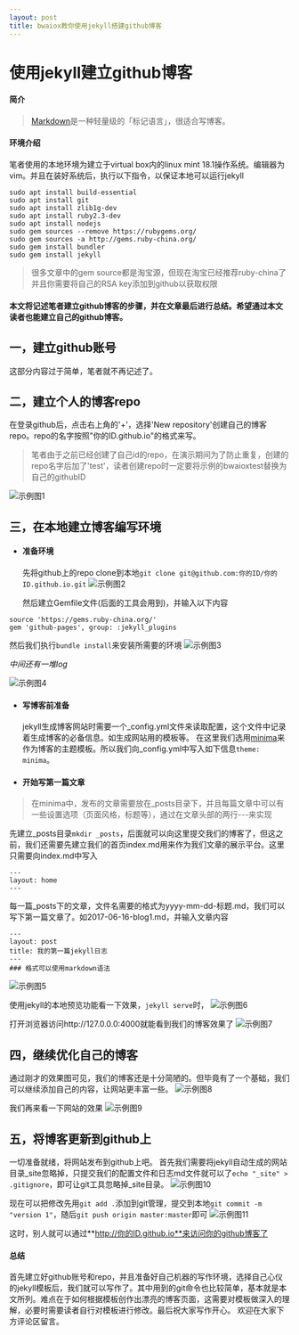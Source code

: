 ```yaml
---
layout: post
title: bwaiox教你使用jekyll搭建github博客
---
```


# 使用jekyll建立github博客

#### 简介

> [Markdown](http://zh.wikipedia.org/wiki/MarkDown)是一种轻量级的「标记语言」，很适合写博客。

#### 环境介绍
  笔者使用的本地环境为建立于virtual box内的linux mint 18.1操作系统。编辑器为vim。并且在装好系统后，执行以下指令，以保证本地可以运行jekyll
```
sudo apt install build-essential
sudo apt install git
sudo apt install zlib1g-dev
sudo apt install ruby2.3-dev
sudo apt install nodejs
sudo gem sources --remove https://rubygems.org/
sudo gem sources -a http://gems.ruby-china.org/
sudo gem install bundler
sudo gem install jekyll
```
> 很多文章中的gem source都是淘宝源，但现在淘宝已经推荐ruby-china了
并且你需要将自己的RSA key添加到github以获取权限

#### 本文将记述笔者建立github博客的步骤，并在文章最后进行总结。希望通过本文读者也能建立自己的github博客。

## 一，建立github账号
  这部分内容过于简单，笔者就不再记述了。

## 二，建立个人的博客repo
  在登录github后，点击右上角的'+'，选择'New repository'创建自己的博客repo。repo的名字按照"你的ID.github.io"的格式来写。
> 笔者由于之前已经创建了自己id的repo，在演示期间为了防止重复，创建的repo名字后加了'test'，读者创建repo时一定要将示例的bwaioxtest替换为自己的githubID

![示例图1](http://i38.photobucket.com/albums/e150/1967262017/0_zpstxenzjzd.png)

## 三，在本地建立博客编写环境
* #### 准备环境
  先将github上的repo clone到本地`git clone git@github.com:你的ID/你的ID.github.io.git`
![示例图2](http://i38.photobucket.com/albums/e150/1967262017/2_zpssv9sy6zf.png)

  然后建立Gemfile文件(后面的工具会用到)，并输入以下内容
```
source 'https://gems.ruby-china.org/'
gem 'github-pages', group: :jekyll_plugins
```

  然后我们执行`bundle install`来安装所需要的环境
  ![示例图3](http://i38.photobucket.com/albums/e150/1967262017/3_zpssmj97bxz.png)

  *中间还有一堆log*

  ![示例图4](http://i38.photobucket.com/albums/e150/1967262017/4_zpsoholc8ll.png)

  
* #### 写博客前准备
  jekyll生成博客网站时需要一个_config.yml文件来读取配置，这个文件中记录着生成博客的必备信息。如生成网站用的模板等。
  在这里我们选用[minima](http://github.com/jekyll/minima)来作为博客的主题模板。所以我们向_config.yml中写入如下信息`theme: minima`。

* #### 开始写第一篇文章
> 在minima中，发布的文章需要放在_posts目录下，并且每篇文章中可以有一些设置选项（页面风格，标题等），通过在文章头部的两行---来实现

  先建立_posts目录`mkdir _posts`，后面就可以向这里提交我们的博客了，但这之前，我们还需要先建立我们的首页index.md用来作为我们文章的展示平台。这里只需要向index.md中写入
```
---
layout: home
---
```
  每一篇_posts下的文章，文件名需要的格式为yyyy-mm-dd-标题.md，我们可以写下第一篇文章了。如2017-06-16-blog1.md，并输入文章内容
```
---
layout: post
title: 我的第一篇jekyll日志
---
### 格式可以使用markdown语法
```
![示例图5](http://i38.photobucket.com/albums/e150/1967262017/5_zpsipfthl1m.png)

  使用jekyll的本地预览功能看一下效果，`jekyll serve`时，
![示例图6](http://i38.photobucket.com/albums/e150/1967262017/6_zpszdykaawy.png)

  打开浏览器访问http://127.0.0.0:4000就能看到我们的博客效果了
![示例图7](http://i38.photobucket.com/albums/e150/1967262017/7_zpszvtu4bq7.png)

## 四，继续优化自己的博客
  通过刚才的效果图可见，我们的博客还是十分简陋的。但毕竟有了一个基础，我们可以继续添加自己的内容，让网站更丰富一些。
![示例图8](http://i38.photobucket.com/albums/e150/1967262017/8_zpsgkukxxhj.png)

  我们再来看一下网站的效果
![示例图9](http://i38.photobucket.com/albums/e150/1967262017/9_zpsbfoolxhj.png)

## 五，将博客更新到github上
  一切准备就绪，将网站发布到github上吧。
  首先我们需要将jekyll自动生成的网站目录_site忽略掉，只提交我们的配置文件和日志md文件就可以了`echo "_site" > .gitignore`，即可让git工具忽略掉_site目录。
![示例图10](http://i38.photobucket.com/albums/e150/1967262017/10_zps6ymi8eda.png)

  现在可以把修改先用`git add .`添加到git管理，提交到本地`git commit -m "version 1"`，随后`git push origin master:master`即可
![示例图11](http://i38.photobucket.com/albums/e150/1967262017/11_zps69cg5vwa.png)

  这时，别人就可以通过**http://你的ID.github.io**来访问你的github博客了

#### 总结
  首先建立好github账号和repo，并且准备好自己机器的写作环境，选择自己心仪的jekyll模板后，我们就可以写作了。其中用到的git命令也比较简单，基本就是本文所列。难点在于如何根据模板创作出漂亮的博客页面，这需要对模板做深入的理解，必要时需要读者自行对模板进行修改。最后祝大家写作开心。
  欢迎在大家下方评论区留言。
